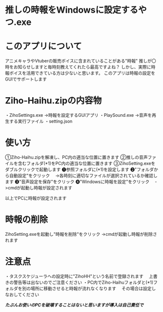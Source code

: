 # 推しの時報をWindowsに設定するやつ.exe

# このアプリについて
アニメキャラやVtuberの販売ボイスに含まれていることがある"時報"
推しが〇時をお知らせしますと毎時刻教えてくれたら最高ですよね？
しかし、実際に時報ボイスを活用できている方は少ないと思います。
このアプリは時報の設定をGUIでサポートします

# Ziho-Haihu.zipの内容物
・ZihoSettings.exe
  ->時報を設定するGUIアプリ
・PlaySound.exe
  ->音声を再生する実行ファイル
・setting.json

# 使い方
①Ziho-Haihu.zipを解凍し、PC内の適当な位置に置きます
➁推しの音声ファイルを含むフォルダ(*1)をPC内の適当な位置に置きます
③ZihoSetting.exeをダブルクリックで起動します
	❶参照フォルダに(*1)を設定します
	❷"フォルダから自動設定"をクリック
	　->各時刻に適切なファイルが選択されているか確認します
	❸"音声設定を保存"をクリック
	➍"Windowsに時報を設定"をクリック
	　->cmdが起動し時報が設定されます

以上でPCに時報が設定されます

# 時報の削除
ZihoSetting.exeを起動し"時報を削除"をクリック
->cmdが起動し時報が削除されます

# 注意点
・タスクスケジューラへの設定時に"ZihoHH"という名前で登録されます
　上書きの警告等は出ないのでご注意ください
・PC内でZiho-Haihuフォルダと(*1)フォルダを別の場所に移動させると時報が流れなくなります
　その場合は設定しなおしてください
 
 ***たぶんお使いのPCを破壊することはないと思いますが導入は自己責任で***
